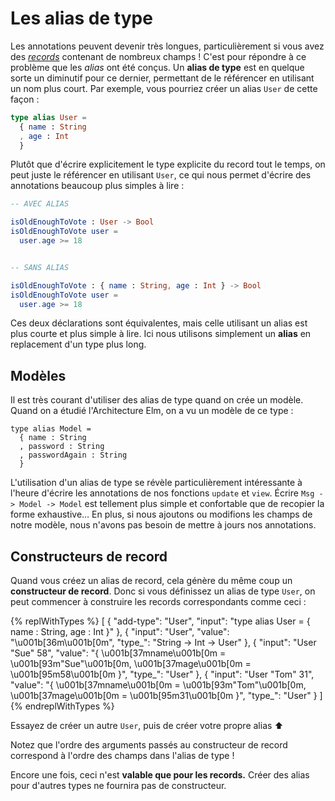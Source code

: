 # Les alias de type

Les annotations peuvent devenir très longues, particulièrement si vous avez des [*records*](/bases_du_langage.html#records) contenant de nombreux champs ! C'est pour répondre à ce problème que les *alias* ont été conçus. Un **alias de type** est en quelque sorte un diminutif pour ce dernier, permettant de le référencer en utilisant un nom plus court. Par exemple, vous pourriez créer un alias `User` de cette façon :

```elm
type alias User =
  { name : String
  , age : Int
  }
```

Plutôt que d'écrire explicitement le type explicite du record tout le temps, on peut juste le référencer en utilisant `User`, ce qui nous permet d'écrire des annotations beaucoup plus simples à lire :

```elm
-- AVEC ALIAS

isOldEnoughToVote : User -> Bool
isOldEnoughToVote user =
  user.age >= 18


-- SANS ALIAS

isOldEnoughToVote : { name : String, age : Int } -> Bool
isOldEnoughToVote user =
  user.age >= 18
```

Ces deux déclarations sont équivalentes, mais celle utilisant un alias est plus courte et plus simple à lire. Ici nous utilisons simplement un **alias** en replacement d'un type plus long.


## Modèles

Il est très courant d'utiliser des alias de type quand on crée un modèle. Quand on a étudié l'Architecture Elm, on a vu un modèle de ce type :

```
type alias Model =
  { name : String
  , password : String
  , passwordAgain : String
  }
```

L'utilisation d'un alias de type se révèle particulièrement intéressante à l'heure d'écrire les annotations de nos fonctions `update` et `view`. Écrire `Msg -> Model -> Model` est tellement plus simple et confortable que de recopier la forme exhaustive… En plus, si nous ajoutons ou modifions les champs de notre modèle, nous n'avons pas besoin de mettre à jours nos annotations.


## Constructeurs de record

Quand vous créez un alias de record, cela génère du même coup un **constructeur de record**. Donc si vous définissez un alias de type `User`, on peut commencer à construire les records correspondants comme ceci :

{% replWithTypes %}
[
	{
		"add-type": "User",
		"input": "type alias User = { name : String, age : Int }"
	},
	{
		"input": "User",
		"value": "\u001b[36m<function>\u001b[0m",
		"type_": "String -> Int -> User"
	},
	{
		"input": "User \"Sue\" 58",
		"value": "{ \u001b[37mname\u001b[0m = \u001b[93m\"Sue\"\u001b[0m, \u001b[37mage\u001b[0m = \u001b[95m58\u001b[0m }",
		"type_": "User"
	},
	{
		"input": "User \"Tom\" 31",
		"value": "{ \u001b[37mname\u001b[0m = \u001b[93m\"Tom\"\u001b[0m, \u001b[37mage\u001b[0m = \u001b[95m31\u001b[0m }",
		"type_": "User"
	}
]
{% endreplWithTypes %}

Essayez de créer un autre `User`, puis de créer votre propre alias ⬆️

Notez que l'ordre des arguments passés au constructeur de record correspond à l'ordre des champs dans l'alias de type !

Encore une fois, ceci n'est **valable que pour les records.** Créer des alias pour d'autres types ne fournira pas de constructeur.
